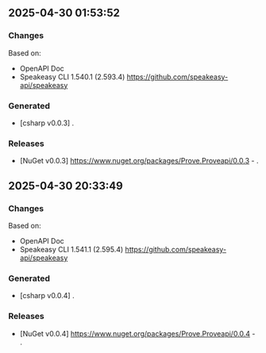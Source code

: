 

## 2025-04-30 01:53:52
### Changes
Based on:
- OpenAPI Doc  
- Speakeasy CLI 1.540.1 (2.593.4) https://github.com/speakeasy-api/speakeasy
### Generated
- [csharp v0.0.3] .
### Releases
- [NuGet v0.0.3] https://www.nuget.org/packages/Prove.Proveapi/0.0.3 - .

## 2025-04-30 20:33:49
### Changes
Based on:
- OpenAPI Doc  
- Speakeasy CLI 1.541.1 (2.595.4) https://github.com/speakeasy-api/speakeasy
### Generated
- [csharp v0.0.4] .
### Releases
- [NuGet v0.0.4] https://www.nuget.org/packages/Prove.Proveapi/0.0.4 - .